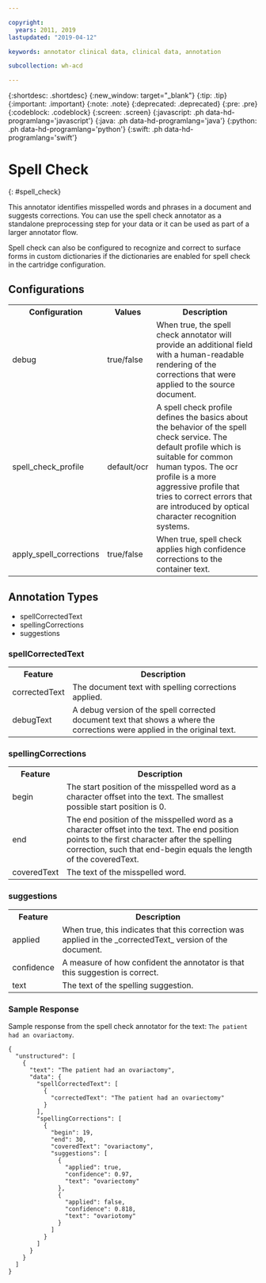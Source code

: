 ```yaml
---

copyright:
  years: 2011, 2019
lastupdated: "2019-04-12"

keywords: annotator clinical data, clinical data, annotation

subcollection: wh-acd

---
```


{:shortdesc: .shortdesc}
{:new_window: target="_blank"}
{:tip: .tip}
{:important: .important}
{:note: .note}
{:deprecated: .deprecated}
{:pre: .pre}
{:codeblock: .codeblock}
{:screen: .screen}
{:javascript: .ph data-hd-programlang='javascript'}
{:java: .ph data-hd-programlang='java'}
{:python: .ph data-hd-programlang='python'}
{:swift: .ph data-hd-programlang='swift'}

# Spell Check
{: #spell_check}

This annotator identifies misspelled words and phrases in a document and suggests corrections.  You can use the spell check annotator as a standalone preprocessing step for your data or it can be used as part of a larger annotator flow.

Spell check can also be configured to recognize and correct to surface forms in custom dictionaries if the dictionaries are enabled for spell check in the cartridge configuration.


## Configurations

<table>
  <tr>
    <th>Configuration</th>
    <th>Values</th>
    <th>Description</th>
  </tr>
  <tr>
    <td>debug</td>
    <td>true/false</td>
    <td>When true, the spell check annotator will provide an additional field with a human-readable rendering of the corrections that were applied to the source document.</td>
  </tr>
  <tr>
    <td>spell_check_profile</td>
    <td>default/ocr</td>
    <td>A spell check profile defines the basics about the behavior of the spell check service. The default profile which is suitable for common human typos. The ocr profile is a more aggressive profile that tries to correct errors that are introduced by optical character recognition systems. </td>
  </tr>
  <tr>
    <td>apply_spell_corrections</td>
    <td>true/false</td>
    <td>When true, spell check applies high confidence corrections to the container text.</td>
  </tr>
</table>

## Annotation Types

* spellCorrectedText
* spellingCorrections
* suggestions

### spellCorrectedText

<table>
  <tr>
    <th>Feature</th>
    <th>Description</th>
  </tr>
  <tr>
    <td>correctedText</td>
    <td>The document text with spelling corrections applied.</td>
  </tr>
  <tr>
    <td>debugText</td>
    <td>A debug version of the spell corrected document text that shows a where the corrections were applied in the original text.</td>
  </tr>
</table>

### spellingCorrections

<table>
  <tr>
    <th>Feature</th>
    <th>Description</th>
  </tr>
  <tr>
    <td>begin</td>
    <td>The start position of the misspelled word as a character offset into the text.  The smallest possible start position is 0.</td>
  </tr>
  <tr>
    <td>end</td>
    <td>The end position of the misspelled word as a character offset into the text.  The end position points to the first character after the spelling correction, such that end-begin equals the length of the coveredText.</td>
  </tr>
  <tr>
    <td>coveredText</td>
    <td>The text of the misspelled word.</td>
  </tr>
</table>

### suggestions

<table>
  <tr>
    <th>Feature</th>
    <th>Description</th>
  </tr>
  <tr>
    <td>applied</td>
    <td>When true, this indicates that this correction was applied in the _correctedText_ version of the document.</td>
  </tr>
  <tr>
    <td>confidence</td>
    <td>A measure of how confident the annotator is that this suggestion is correct.</td>
  </tr>
  <tr>
    <td>text</td>
    <td>The text of the spelling suggestion.</td>
  </tr>
</table>

### Sample Response

Sample response from the spell check annotator for the text: `The patient had an ovariactomy`.

```
{
  "unstructured": [
    {
      "text": "The patient had an ovariactomy",
      "data": {
        "spellCorrectedText": [
          {
            "correctedText": "The patient had an ovariectomy"
          }
        ],
        "spellingCorrections": [
          {
            "begin": 19,
            "end": 30,
            "coveredText": "ovariactomy",
            "suggestions": [
              {
                "applied": true,
                "confidence": 0.97,
                "text": "ovariectomy"
              },
              {
                "applied": false,
                "confidence": 0.818,
                "text": "ovariotomy"
              }
            ]
          }
        ]
      }
    }
  ]
}
```
